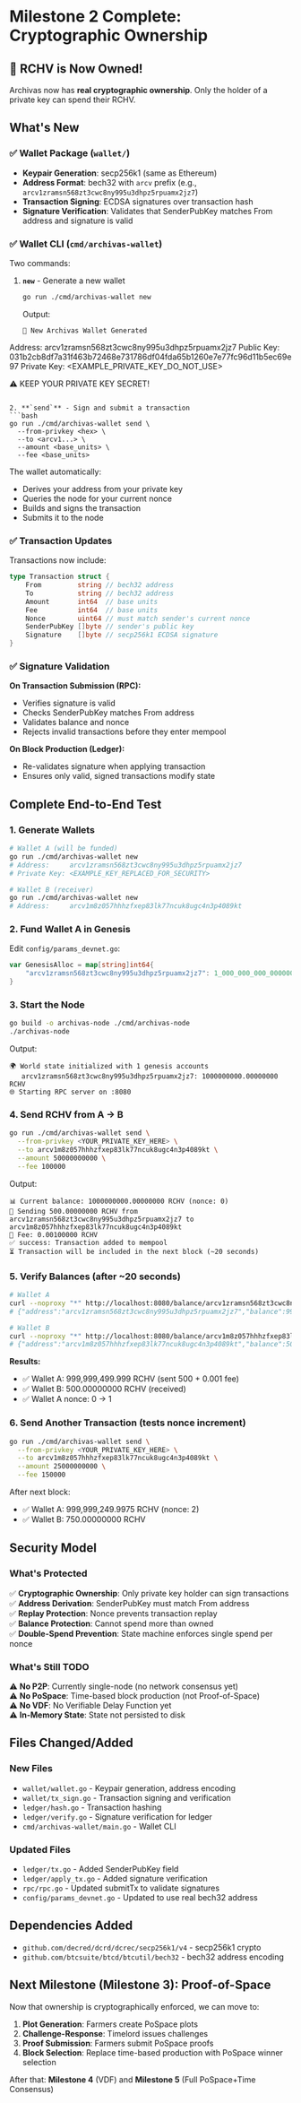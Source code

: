 # Milestone 2 Complete: Cryptographic Ownership

## 🎉 RCHV is Now Owned!

Archivas now has **real cryptographic ownership**. Only the holder of a private key can spend their RCHV.

## What's New

### ✅ Wallet Package (`wallet/`)

- **Keypair Generation**: secp256k1 (same as Ethereum)
- **Address Format**: bech32 with `arcv` prefix (e.g., `arcv1zramsn568zt3cwc8ny995u3dhpz5rpuamx2jz7`)
- **Transaction Signing**: ECDSA signatures over transaction hash
- **Signature Verification**: Validates that SenderPubKey matches From address and signature is valid

### ✅ Wallet CLI (`cmd/archivas-wallet`)

Two commands:

1. **`new`** - Generate a new wallet
   ```bash
   go run ./cmd/archivas-wallet new
   ```
   
   Output:
   ```
   🔐 New Archivas Wallet Generated
   
Address:     arcv1zramsn568zt3cwc8ny995u3dhpz5rpuamx2jz7
Public Key:  031b2cb8df7a31f463b72468e731786df04fda65b1260e7e77fc96d11b5ec69e97
Private Key: <EXAMPLE_PRIVATE_KEY_DO_NOT_USE>
   
   ⚠️  KEEP YOUR PRIVATE KEY SECRET!
   ```

2. **`send`** - Sign and submit a transaction
   ```bash
   go run ./cmd/archivas-wallet send \
     --from-privkey <hex> \
     --to <arcv1...> \
     --amount <base_units> \
     --fee <base_units>
   ```
   
   The wallet automatically:
   - Derives your address from your private key
   - Queries the node for your current nonce
   - Builds and signs the transaction
   - Submits it to the node

### ✅ Transaction Updates

Transactions now include:

```go
type Transaction struct {
    From         string // bech32 address
    To           string // bech32 address
    Amount       int64  // base units
    Fee          int64  // base units
    Nonce        uint64 // must match sender's current nonce
    SenderPubKey []byte // sender's public key
    Signature    []byte // secp256k1 ECDSA signature
}
```

### ✅ Signature Validation

**On Transaction Submission (RPC):**
- Verifies signature is valid
- Checks SenderPubKey matches From address
- Validates balance and nonce
- Rejects invalid transactions before they enter mempool

**On Block Production (Ledger):**
- Re-validates signature when applying transaction
- Ensures only valid, signed transactions modify state

## Complete End-to-End Test

### 1. Generate Wallets

```bash
# Wallet A (will be funded)
go run ./cmd/archivas-wallet new
# Address:     arcv1zramsn568zt3cwc8ny995u3dhpz5rpuamx2jz7
# Private Key: <EXAMPLE_KEY_REPLACED_FOR_SECURITY>

# Wallet B (receiver)
go run ./cmd/archivas-wallet new
# Address:     arcv1m8z057hhhzfxep83lk77ncuk8ugc4n3p4089kt
```

### 2. Fund Wallet A in Genesis

Edit `config/params_devnet.go`:

```go
var GenesisAlloc = map[string]int64{
    "arcv1zramsn568zt3cwc8ny995u3dhpz5rpuamx2jz7": 1_000_000_000_00000000, // 1B RCHV
}
```

### 3. Start the Node

```bash
go build -o archivas-node ./cmd/archivas-node
./archivas-node
```

Output:
```
🌍 World state initialized with 1 genesis accounts
   arcv1zramsn568zt3cwc8ny995u3dhpz5rpuamx2jz7: 1000000000.00000000 RCHV
🌐 Starting RPC server on :8080
```

### 4. Send RCHV from A → B

```bash
go run ./cmd/archivas-wallet send \
  --from-privkey <YOUR_PRIVATE_KEY_HERE> \
  --to arcv1m8z057hhhzfxep83lk77ncuk8ugc4n3p4089kt \
  --amount 50000000000 \
  --fee 100000
```

Output:
```
📊 Current balance: 1000000000.00000000 RCHV (nonce: 0)
📝 Sending 500.00000000 RCHV from arcv1zramsn568zt3cwc8ny995u3dhpz5rpuamx2jz7 to arcv1m8z057hhhzfxep83lk77ncuk8ugc4n3p4089kt
💸 Fee: 0.00100000 RCHV
✅ success: Transaction added to mempool
⏳ Transaction will be included in the next block (~20 seconds)
```

### 5. Verify Balances (after ~20 seconds)

```bash
# Wallet A
curl --noproxy "*" http://localhost:8080/balance/arcv1zramsn568zt3cwc8ny995u3dhpz5rpuamx2jz7
# {"address":"arcv1zramsn568zt3cwc8ny995u3dhpz5rpuamx2jz7","balance":99999949999900000,"nonce":1}

# Wallet B
curl --noproxy "*" http://localhost:8080/balance/arcv1m8z057hhhzfxep83lk77ncuk8ugc4n3p4089kt
# {"address":"arcv1m8z057hhhzfxep83lk77ncuk8ugc4n3p4089kt","balance":50000000000,"nonce":0}
```

**Results:**
- ✅ Wallet A: 999,999,499.999 RCHV (sent 500 + 0.001 fee)
- ✅ Wallet B: 500.00000000 RCHV (received)
- ✅ Wallet A nonce: 0 → 1

### 6. Send Another Transaction (tests nonce increment)

```bash
go run ./cmd/archivas-wallet send \
  --from-privkey <YOUR_PRIVATE_KEY_HERE> \
  --to arcv1m8z057hhhzfxep83lk77ncuk8ugc4n3p4089kt \
  --amount 25000000000 \
  --fee 150000
```

After next block:
- ✅ Wallet A: 999,999,249.9975 RCHV (nonce: 2)
- ✅ Wallet B: 750.00000000 RCHV

## Security Model

### What's Protected
✅ **Cryptographic Ownership**: Only private key holder can sign transactions  
✅ **Address Derivation**: SenderPubKey must match From address  
✅ **Replay Protection**: Nonce prevents transaction replay  
✅ **Balance Protection**: Cannot spend more than owned  
✅ **Double-Spend Prevention**: State machine enforces single spend per nonce  

### What's Still TODO
⚠️ **No P2P**: Currently single-node (no network consensus yet)  
⚠️ **No PoSpace**: Time-based block production (not Proof-of-Space)  
⚠️ **No VDF**: No Verifiable Delay Function yet  
⚠️ **In-Memory State**: State not persisted to disk  

## Files Changed/Added

### New Files
- `wallet/wallet.go` - Keypair generation, address encoding
- `wallet/tx_sign.go` - Transaction signing and verification
- `ledger/hash.go` - Transaction hashing
- `ledger/verify.go` - Signature verification for ledger
- `cmd/archivas-wallet/main.go` - Wallet CLI

### Updated Files
- `ledger/tx.go` - Added SenderPubKey field
- `ledger/apply_tx.go` - Added signature verification
- `rpc/rpc.go` - Updated submitTx to validate signatures
- `config/params_devnet.go` - Updated to use real bech32 address

## Dependencies Added
- `github.com/decred/dcrd/dcrec/secp256k1/v4` - secp256k1 crypto
- `github.com/btcsuite/btcd/btcutil/bech32` - bech32 address encoding

## Next Milestone (Milestone 3): Proof-of-Space

Now that ownership is cryptographically enforced, we can move to:

1. **Plot Generation**: Farmers create PoSpace plots
2. **Challenge-Response**: Timelord issues challenges
3. **Proof Submission**: Farmers submit PoSpace proofs
4. **Block Selection**: Replace time-based production with PoSpace winner selection

After that: **Milestone 4** (VDF) and **Milestone 5** (Full PoSpace+Time Consensus)


